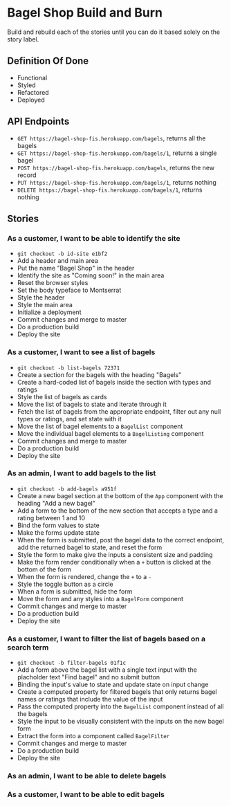 # Bagel Shop Build and Burn

Build and rebuild each of the stories until you can do it based solely on the story label.

## Definition Of Done

* Functional
* Styled
* Refactored
* Deployed

## API Endpoints

* `GET https://bagel-shop-fis.herokuapp.com/bagels`, returns all the bagels
* `GET https://bagel-shop-fis.herokuapp.com/bagels/1`, returns a single bagel
* `POST https://bagel-shop-fis.herokuapp.com/bagels`, returns the new record
* `PUT https://bagel-shop-fis.herokuapp.com/bagels/1`, returns nothing
* `DELETE https://bagel-shop-fis.herokuapp.com/bagels/1`, returns nothing

## Stories

### As a customer, I want to be able to identify the site

* `git checkout -b id-site e1bf2`
* Add a header and main area
* Put the name "Bagel Shop" in the header
* Identify the site as "Coming soon!" in the main area
* Reset the browser styles
* Set the body typeface to Montserrat
* Style the header
* Style the main area
* Initialize a deployment
* Commit changes and merge to master
* Do a production build
* Deploy the site

### As a customer, I want to see a list of bagels

* `git checkout -b list-bagels 72371`
* Create a section for the bagels with the heading "Bagels"
* Create a hard-coded list of bagels inside the section with types and ratings
* Style the list of bagels as cards
* Move the list of bagels to state and iterate through it
* Fetch the list of bagels from the appropriate endpoint, filter out any null types or ratings, and set state with it
* Move the list of bagel elements to a `BagelList` component
* Move the individual bagel elements to a `BagelListing` component
* Commit changes and merge to master
* Do a production build
* Deploy the site

### As an admin, I want to add bagels to the list

* `git checkout -b add-bagels a951f`
* Create a new bagel section at the bottom of the `App` component with the heading "Add a new bagel"
* Add a form to the bottom of the new section that accepts a type and a rating between 1 and 10
* Bind the form values to state
* Make the forms update state
* When the form is submitted, post the bagel data to the correct endpoint, add the returned bagel to state, and reset the form
* Style the form to make give the inputs a consistent size and padding
* Make the form render conditionally when a `+` button is clicked at the bottom of the form
* When the form is rendered, change the `+` to a `-`
* Style the toggle button as a circle
* When a form is submitted, hide the form
* Move the form and any styles into a `BagelForm` component
* Commit changes and merge to master
* Do a production build
* Deploy the site

### As a customer, I want to filter the list of bagels based on a search term

* `git checkout -b filter-bagels 01f1c`
* Add a form above the bagel list with a single text input with the placholder text "Find bagel" and no submit button
* Binding the input's value to state and update state on input change
* Create a computed property for filtered bagels that only returns bagel names _or_ ratings that include the value of the input 
* Pass the computed property into the `BagelList` component instead of all the bagels
* Style the input to be visually consistent with the inputs on the new bagel form
* Extract the form into a component called `BagelFilter`
* Commit changes and merge to master
* Do a production build
* Deploy the site

### As an admin, I want to be able to delete bagels

### As a customer, I want to be able to edit bagels

